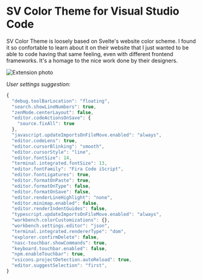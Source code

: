 # SV Color Theme for Visual Studio Code

SV Color Theme is loosely based on Svelte's website color scheme. I found it so confortable to learn about it on their website that I just wanted to be able to code having that same feeling, even with different frontend frameworks. It's a homage to the nice work done by their designers.

![Extension photo](https://imgur.com/2Fw5UUK.jpg)

_User settings suggestion:_

```javascript
{
  "debug.toolBarLocation": "floating",
  "search.showLineNumbers": true,
  "zenMode.centerLayout": false,
  "editor.codeActionsOnSave": {
    "source.fixAll": true
  },
  "javascript.updateImportsOnFileMove.enabled": "always",
  "editor.codeLens": true,
  "editor.cursorBlinking": "smooth",
  "editor.cursorStyle": "line",
  "editor.fontSize": 14,
  "terminal.integrated.fontSize": 13,
  "editor.fontFamily": "Fira Code iScript",
  "editor.fontLigatures": true,
  "editor.formatOnPaste": true,
  "editor.formatOnType": false,
  "editor.formatOnSave": false,
  "editor.renderLineHighlight": "none",
  "editor.minimap.enabled": false,
  "editor.renderIndentGuides": false,
  "typescript.updateImportsOnFileMove.enabled": "always",
  "workbench.colorCustomizations": {},
  "workbench.settings.editor": "json",
  "terminal.integrated.rendererType": "dom",
  "explorer.confirmDelete": false,
  "nasc-touchbar.showCommands": true,
  "keyboard.touchbar.enabled": false,
  "npm.enableTouchbar": true,
  "vsicons.projectDetection.autoReload": true,
  "editor.suggestSelection": "first",
}
```